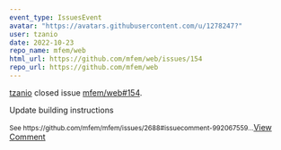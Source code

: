 ```yaml
---
event_type: IssuesEvent
avatar: "https://avatars.githubusercontent.com/u/1278247?"
user: tzanio
date: 2022-10-23
repo_name: mfem/web
html_url: https://github.com/mfem/web/issues/154
repo_url: https://github.com/mfem/web
---
```


<a href='https://github.com/tzanio' target='_blank'>tzanio</a> closed issue <a href='https://github.com/mfem/web/issues/154' target='_blank'>mfem/web#154</a>.

<p>Update building instructions</p><small>See https://github.com/mfem/mfem/issues/2688#issuecomment-992067559...</small><a href='https://github.com/mfem/web/issues/154' target='_blank'>View Comment</a>